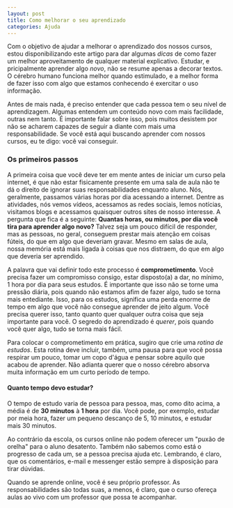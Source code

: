 ```yaml
---
layout: post
title: Como melhorar o seu aprendizado
categories: Ajuda
---
```


Com o objetivo de ajudar a melhorar o aprendizado dos nossos cursos, estou disponibilizando este artigo para dar algumas *dicas* de como fazer um melhor aproveitamento de qualquer material explicativo. Estudar, e pricipalmente aprender algo *novo*, não se resume apenas a decorar textos. O cérebro humano funciona melhor quando estimulado, e a melhor forma de fazer isso com algo que estamos conhecendo é exercitar o uso informação.

Antes de mais nada, é preciso entender que cada pessoa tem o seu nível de aprendizagem. Algumas entendem um conteúdo novo com mais facilidade, outras nem tanto. É importante falar sobre isso, pois muitos desistem por não se acharem capazes de seguir a diante com mais uma responsabilidade. Se você está aqui buscando aprender com nossos cursos, eu te digo: você vai conseguir.

### Os primeiros passos

A primeira coisa que você deve ter em mente antes de iniciar um curso pela internet, é que não estar fisicamente presente em uma sala de aula não te dá o direito de ignorar suas responsabilidades enquanto aluno. Nós, geralmente, passamos várias horas por dia acessando a internet. Dentre as atividades, nós vemos vídeos, acessamos as redes sociais, lemos notícias, visitamos blogs e acessamos quaisquer outros sites de nosso interesse. A pergunta que fica é a seguinte: **Quantas horas, ou minutos, por dia você tira para aprender algo novo?** Talvez seja um pouco difícil de responder, mas as pessoas, no geral, conseguem prestar mais atenção em coisas fúteis, do que em algo que deveriam gravar. Mesmo em salas de aula, nossa memória está mais ligada à coisas que nos distraem, do que em algo que deveria ser aprendido.

A palavra que vai definir todo este processo é **comprometimento**. Você precisa fazer um compromisso consigo, estar disposto(a) a dar, no mínimo, 1 hora por dia para seus estudos. É importante que isso não se torne uma pressão diária, pois quando não estamos afim de fazer algo, tudo se torna mais entediante. Isso, para os estudos, significa uma perda enorme de tempo em algo que você não consegue aprender de jeito algum. Você precisa querer isso, tanto quanto quer qualquer outra coisa que seja importante para você. O segredo do aprendizado é *querer*, pois quando você quer algo, tudo se torna mais fácil.

Para colocar o comprometimento em prática, sugiro que crie uma *rotina de estudos*. Esta rotina deve incluir, também, uma pausa para que você possa respirar um pouco, tomar um copo d'água e pensar sobre aquilo que acabou de aprender. Não adianta querer que o nosso cérebro absorva muita informação em um curto período de tempo.

#### Quanto tempo devo estudar?

O tempo de estudo varia de pessoa para pessoa, mas, como dito acima, a média é de **30 minutos** à **1 hora** por dia. Você pode, por exemplo, estudar por meia hora, fazer um pequeno descanço de 5, 10 minutos, e estudar mais 30 minutos.

Ao contrário da escola, os cursos online não podem oferecer um "puxão de orelha" para o aluno desatento. Também não sabemos como está o progresso de cada um, se a pessoa precisa ajuda etc. Lembrando, é claro, que os comentários, e-mail e messenger estão sempre à disposição para tirar dúvidas.

Quando se aprende online, você é seu próprio professor. As responsabilidades são todas suas, a menos, é claro, que o curso ofereça aulas ao vivo com um professor que possa te acompanhar.
